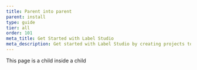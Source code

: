 ```yaml
---
title: Parent into parent
parent: install
type: guide
tier: all
order: 101
meta_title: Get Started with Label Studio
meta_description: Get started with Label Studio by creating projects to label and annotate data for machine learning and data science models.
---
```


This page is a child inside a child